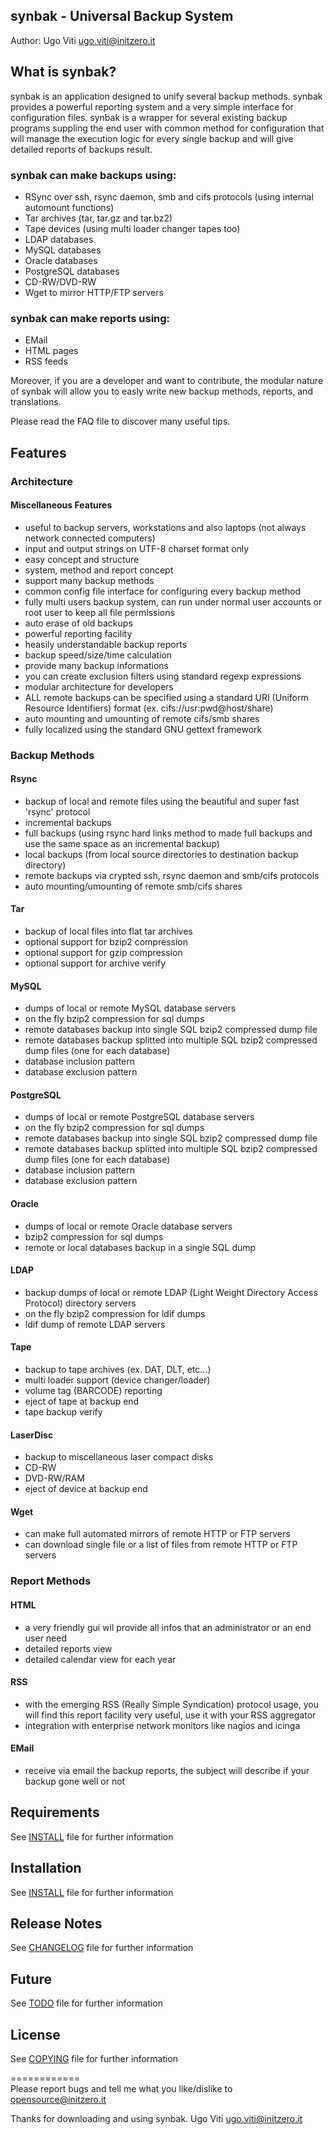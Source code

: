 ## synbak - Universal Backup System
Author: Ugo Viti <ugo.viti@initzero.it>

## What is synbak?
synbak is an application designed to unify several backup methods. synbak provides a powerful reporting system and a very simple interface for configuration files.
synbak is a wrapper for several existing backup programs suppling the end user with common method for configuration that will manage the execution logic for every single backup and will give detailed reports of backups result.

### synbak can make backups using:
- RSync over ssh, rsync daemon, smb and cifs protocols (using internal automount functions)
- Tar archives (tar, tar.gz and tar.bz2)
- Tape devices (using multi loader changer tapes too)
- LDAP databases
- MySQL databases
- Oracle databases
- PostgreSQL databases
- CD-RW/DVD-RW
- Wget to mirror HTTP/FTP servers

### synbak can make reports using:
- EMail
- HTML pages
- RSS feeds

Moreover, if you are a developer and want to contribute, the modular nature of synbak will allow you to easly write new backup methods, reports, and translations.

Please read the FAQ file to discover many useful tips.


## Features
### Architecture
#### Miscellaneous Features
* useful to backup servers, workstations and also laptops (not always network connected computers)
* input and output strings on UTF-8 charset format only
* easy concept and structure
* system, method and report concept
* support many backup methods
* common config file interface for configuring every backup method
* fully multi users backup system, can run under normal user accounts or root user to keep all file permissions
* auto erase of old backups
* powerful reporting facility
* heasily understandable backup reports
* backup speed/size/time calculation
* provide many backup informations
* you can create exclusion filters using standard regexp expressions
* modular architecture for developers
* ALL remote backups can be specified using a standard URI (Uniform Resource Identifiers) format (ex. cifs://usr:pwd@host/share)
* auto mounting and umounting of remote cifs/smb shares
* fully localized using the standard GNU gettext framework

### Backup Methods
#### Rsync
* backup of local and remote files using the beautiful and super fast 'rsync' protocol
* incremental backups
* full backups (using rsync hard links method to made full backups and use the same space as an incremental backup)
* local backups (from local source directories to destination backup directory)
* remote backups via crypted ssh, rsync daemon and smb/cifs protocols
* auto mounting/umounting of remote smb/cifs shares

#### Tar
* backup of local files into flat tar archives
* optional support for bzip2 compression
* optional support for gzip compression
* optional support for archive verify

#### MySQL
* dumps of local or remote MySQL database servers
* on the fly bzip2 compression for sql dumps
* remote databases backup into single SQL bzip2 compressed dump file
* remote databases backup splitted into multiple SQL bzip2 compressed dump files (one for each database)
* database inclusion pattern
* database exclusion pattern 

#### PostgreSQL
* dumps of local or remote PostgreSQL database servers
* on the fly bzip2 compression for sql dumps
* remote databases backup into single SQL bzip2 compressed dump file
* remote databases backup splitted into multiple SQL bzip2 compressed dump files (one for each database)
* database inclusion pattern
* database exclusion pattern 

#### Oracle
* dumps of local or remote Oracle database servers
* bzip2 compression for sql dumps
* remote or local databases backup in a single SQL dump

#### LDAP
* backup dumps of local or remote LDAP (Light Weight Directory Access Protocol) directory servers
* on the fly bzip2 compression for ldif dumps
* ldif dump of remote LDAP servers 

#### Tape
* backup to tape archives (ex. DAT, DLT, etc...)
* multi loader support (device changer/loader)
* volume tag (BARCODE) reporting
* eject of tape at backup end
* tape backup verify 

#### LaserDisc
* backup to miscellaneous laser compact disks
* CD-RW
* DVD-RW/RAM
* eject of device at backup end 

#### Wget
* can make full automated mirrors of remote HTTP or FTP servers
* can download single file or a list of files from remote HTTP or FTP servers


### Report Methods
#### HTML
* a very friendly gui wil provide all infos that an administrator or an end user need 
* detailed reports view
* detailed calendar view for each year

#### RSS
* with the emerging RSS (Really Simple Syndication) protocol usage, you will find this report facility very useful, use it with your RSS aggregator 
* integration with enterprise network monitors like nagios and icinga

#### EMail
* receive via email the backup reports, the subject will describe if your backup gone well or not 

## Requirements
See [INSTALL](INSTALL) file for further information

## Installation
See [INSTALL](INSTALL) file for further information

## Release Notes
See [CHANGELOG](CHANGELOG.md) file for further information

## Future
See [TODO](TODO) file for further information

## License
See [COPYING](COPYING) file for further information

============  
Please report bugs and tell me what you like/dislike to <opensource@initzero.it>

Thanks for downloading and using synbak.
Ugo Viti <ugo.viti@initzero.it>
